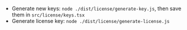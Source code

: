 - Generate new keys: `node ./dist/license/generate-key.js`, then save them in `src/license/keys.tsx`
- Generate license key: `node ./dist/license/generate-license.js`
